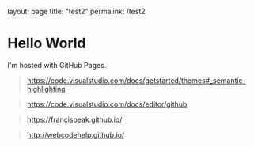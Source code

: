 layout: page
title: "test2"
permalink: /test2

# Hello World

I'm hosted with GitHub Pages.

> https://code.visualstudio.com/docs/getstarted/themes#_semantic-highlighting

> https://code.visualstudio.com/docs/editor/github

> https://francispeak.github.io/

> http://webcodehelp.github.io/
